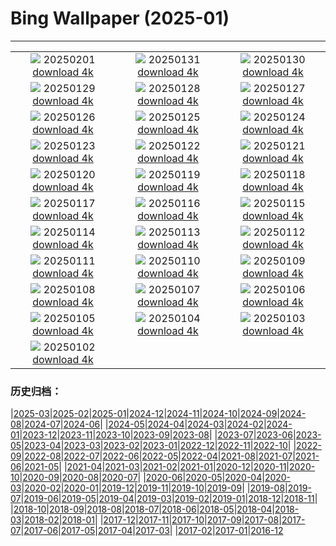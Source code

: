 # Bing Wallpaper (2025-01)
**************
| | | |
| :----: | :----: | :----: |
| ![](https://www.bing.com/th?id=OHR.PlainsZebra_EN-US9488790690_1920x1080.jpg) 20250201 [download 4k](https://www.bing.com/th?id=OHR.PlainsZebra_EN-US9488790690_UHD.jpg) | ![](https://www.bing.com/th?id=OHR.OrdesaSpain_EN-US9252424531_1920x1080.jpg) 20250131 [download 4k](https://www.bing.com/th?id=OHR.OrdesaSpain_EN-US9252424531_UHD.jpg) | ![](https://www.bing.com/th?id=OHR.LunarDragon_EN-US9011723385_1920x1080.jpg) 20250130 [download 4k](https://www.bing.com/th?id=OHR.LunarDragon_EN-US9011723385_UHD.jpg) |
| ![](https://www.bing.com/th?id=OHR.FlyingOwl_EN-US8779625388_1920x1080.jpg) 20250129 [download 4k](https://www.bing.com/th?id=OHR.FlyingOwl_EN-US8779625388_UHD.jpg) | ![](https://www.bing.com/th?id=OHR.CanyonSnow_EN-US8514636141_1920x1080.jpg) 20250128 [download 4k](https://www.bing.com/th?id=OHR.CanyonSnow_EN-US8514636141_UHD.jpg) | ![](https://www.bing.com/th?id=OHR.FrostedBeech_EN-US8264026523_1920x1080.jpg) 20250127 [download 4k](https://www.bing.com/th?id=OHR.FrostedBeech_EN-US8264026523_UHD.jpg) |
| ![](https://www.bing.com/th?id=OHR.PortoSunset_EN-US7987153816_1920x1080.jpg) 20250126 [download 4k](https://www.bing.com/th?id=OHR.PortoSunset_EN-US7987153816_UHD.jpg) | ![](https://www.bing.com/th?id=OHR.IcelandGeyser_EN-US7648999118_1920x1080.jpg) 20250125 [download 4k](https://www.bing.com/th?id=OHR.IcelandGeyser_EN-US7648999118_UHD.jpg) | ![](https://www.bing.com/th?id=OHR.DeerValley_EN-US2128104711_1920x1080.jpg) 20250124 [download 4k](https://www.bing.com/th?id=OHR.DeerValley_EN-US2128104711_UHD.jpg) |
| ![](https://www.bing.com/th?id=OHR.PetraMonastery_EN-US1834130511_1920x1080.jpg) 20250123 [download 4k](https://www.bing.com/th?id=OHR.PetraMonastery_EN-US1834130511_UHD.jpg) | ![](https://www.bing.com/th?id=OHR.DutchSquirrel_EN-US1600993769_1920x1080.jpg) 20250122 [download 4k](https://www.bing.com/th?id=OHR.DutchSquirrel_EN-US1600993769_UHD.jpg) | ![](https://www.bing.com/th?id=OHR.KingMemorial_EN-US1319830882_1920x1080.jpg) 20250121 [download 4k](https://www.bing.com/th?id=OHR.KingMemorial_EN-US1319830882_UHD.jpg) |
| ![](https://www.bing.com/th?id=OHR.NeptunesGrotto_EN-US1020342235_1920x1080.jpg) 20250120 [download 4k](https://www.bing.com/th?id=OHR.NeptunesGrotto_EN-US1020342235_UHD.jpg) | ![](https://www.bing.com/th?id=OHR.WhiteSandsNP_EN-US0745183236_1920x1080.jpg) 20250119 [download 4k](https://www.bing.com/th?id=OHR.WhiteSandsNP_EN-US0745183236_UHD.jpg) | ![](https://www.bing.com/th?id=OHR.PelicanPortrait_EN-US0510978735_1920x1080.jpg) 20250118 [download 4k](https://www.bing.com/th?id=OHR.PelicanPortrait_EN-US0510978735_UHD.jpg) |
| ![](https://www.bing.com/th?id=OHR.PinnaclesPeaks_EN-US6350520288_1920x1080.jpg) 20250117 [download 4k](https://www.bing.com/th?id=OHR.PinnaclesPeaks_EN-US6350520288_UHD.jpg) | ![](https://www.bing.com/th?id=OHR.MuseumCourt_EN-US0003531841_1920x1080.jpg) 20250116 [download 4k](https://www.bing.com/th?id=OHR.MuseumCourt_EN-US0003531841_UHD.jpg) | ![](https://www.bing.com/th?id=OHR.CadizSpain_EN-US9699586606_1920x1080.jpg) 20250115 [download 4k](https://www.bing.com/th?id=OHR.CadizSpain_EN-US9699586606_UHD.jpg) |
| ![](https://www.bing.com/th?id=OHR.CoastalWales_EN-US9397534673_1920x1080.jpg) 20250114 [download 4k](https://www.bing.com/th?id=OHR.CoastalWales_EN-US9397534673_UHD.jpg) | ![](https://www.bing.com/th?id=OHR.CrescentTail_EN-US7217745417_1920x1080.jpg) 20250113 [download 4k](https://www.bing.com/th?id=OHR.CrescentTail_EN-US7217745417_UHD.jpg) | ![](https://www.bing.com/th?id=OHR.MeknesMorocco_EN-US6991915839_1920x1080.jpg) 20250112 [download 4k](https://www.bing.com/th?id=OHR.MeknesMorocco_EN-US6991915839_UHD.jpg) |
| ![](https://www.bing.com/th?id=OHR.BubbleLake_EN-US6558545411_1920x1080.jpg) 20250111 [download 4k](https://www.bing.com/th?id=OHR.BubbleLake_EN-US6558545411_UHD.jpg) | ![](https://www.bing.com/th?id=OHR.CarterMemorial_EN-US9400973867_1920x1080.jpg) 20250110 [download 4k](https://www.bing.com/th?id=OHR.CarterMemorial_EN-US9400973867_UHD.jpg) | ![](https://www.bing.com/th?id=OHR.GreatWallStairs_EN-US0360405933_1920x1080.jpg) 20250109 [download 4k](https://www.bing.com/th?id=OHR.GreatWallStairs_EN-US0360405933_UHD.jpg) |
| ![](https://www.bing.com/th?id=OHR.BouldersNZ_EN-US0112829210_1920x1080.jpg) 20250108 [download 4k](https://www.bing.com/th?id=OHR.BouldersNZ_EN-US0112829210_UHD.jpg) | ![](https://www.bing.com/th?id=OHR.RavennaBasilica_EN-US9585765715_1920x1080.jpg) 20250107 [download 4k](https://www.bing.com/th?id=OHR.RavennaBasilica_EN-US9585765715_UHD.jpg) | ![](https://www.bing.com/th?id=OHR.PlumParakeet_EN-US9359235355_1920x1080.jpg) 20250106 [download 4k](https://www.bing.com/th?id=OHR.PlumParakeet_EN-US9359235355_UHD.jpg) |
| ![](https://www.bing.com/th?id=OHR.VietnamFalls_EN-US9133406245_1920x1080.jpg) 20250105 [download 4k](https://www.bing.com/th?id=OHR.VietnamFalls_EN-US9133406245_UHD.jpg) | ![](https://www.bing.com/th?id=OHR.TolkienOxford_EN-US6755564963_1920x1080.jpg) 20250104 [download 4k](https://www.bing.com/th?id=OHR.TolkienOxford_EN-US6755564963_UHD.jpg) | ![](https://www.bing.com/th?id=OHR.ArdezSwitzerland_EN-US8405268165_1920x1080.jpg) 20250103 [download 4k](https://www.bing.com/th?id=OHR.ArdezSwitzerland_EN-US8405268165_UHD.jpg) |
| ![](https://www.bing.com/th?id=OHR.PolarBearSwim_EN-US7610036047_1920x1080.jpg) 20250102 [download 4k](https://www.bing.com/th?id=OHR.PolarBearSwim_EN-US7610036047_UHD.jpg) |  |  |

### 历史归档：

|[2025-03](/../2025-03/2025-03.md)|[2025-02](/../2025-02/2025-02.md)|[2025-01](/2025-01.md)|[2024-12](/../2024-12/2024-12.md)|[2024-11](/../2024-11/2024-11.md)|[2024-10](/../2024-10/2024-10.md)|[2024-09](/../2024-09/2024-09.md)|[2024-08](/../2024-08/2024-08.md)|[2024-07](/../2024-07/2024-07.md)|[2024-06](/../2024-06/2024-06.md)|
|[2024-05](/../2024-05/2024-05.md)|[2024-04](/../2024-04/2024-04.md)|[2024-03](/../2024-03/2024-03.md)|[2024-02](/../2024-02/2024-02.md)|[2024-01](/../2024-01/2024-01.md)|[2023-12](/../2023-12/2023-12.md)|[2023-11](/../2023-11/2023-11.md)|[2023-10](/../2023-10/2023-10.md)|[2023-09](/../2023-09/2023-09.md)|[2023-08](/../2023-08/2023-08.md)|
|[2023-07](/../2023-07/2023-07.md)|[2023-06](/../2023-06/2023-06.md)|[2023-05](/../2023-05/2023-05.md)|[2023-04](/../2023-04/2023-04.md)|[2023-03](/../2023-03/2023-03.md)|[2023-02](/../2023-02/2023-02.md)|[2023-01](/../2023-01/2023-01.md)|[2022-12](/../2022-12/2022-12.md)|[2022-11](/../2022-11/2022-11.md)|[2022-10](/../2022-10/2022-10.md)|
|[2022-09](/../2022-09/2022-09.md)|[2022-08](/../2022-08/2022-08.md)|[2022-07](/../2022-07/2022-07.md)|[2022-06](/../2022-06/2022-06.md)|[2022-05](/../2022-05/2022-05.md)|[2022-04](/../2022-04/2022-04.md)|[2021-08](/../2021-08/2021-08.md)|[2021-07](/../2021-07/2021-07.md)|[2021-06](/../2021-06/2021-06.md)|[2021-05](/../2021-05/2021-05.md)|
|[2021-04](/../2021-04/2021-04.md)|[2021-03](/../2021-03/2021-03.md)|[2021-02](/../2021-02/2021-02.md)|[2021-01](/../2021-01/2021-01.md)|[2020-12](/../2020-12/2020-12.md)|[2020-11](/../2020-11/2020-11.md)|[2020-10](/../2020-10/2020-10.md)|[2020-09](/../2020-09/2020-09.md)|[2020-08](/../2020-08/2020-08.md)|[2020-07](/../2020-07/2020-07.md)|
|[2020-06](/../2020-06/2020-06.md)|[2020-05](/../2020-05/2020-05.md)|[2020-04](/../2020-04/2020-04.md)|[2020-03](/../2020-03/2020-03.md)|[2020-02](/../2020-02/2020-02.md)|[2020-01](/../2020-01/2020-01.md)|[2019-12](/../2019-12/2019-12.md)|[2019-11](/../2019-11/2019-11.md)|[2019-10](/../2019-10/2019-10.md)|[2019-09](/../2019-09/2019-09.md)|
|[2019-08](/../2019-08/2019-08.md)|[2019-07](/../2019-07/2019-07.md)|[2019-06](/../2019-06/2019-06.md)|[2019-05](/../2019-05/2019-05.md)|[2019-04](/../2019-04/2019-04.md)|[2019-03](/../2019-03/2019-03.md)|[2019-02](/../2019-02/2019-02.md)|[2019-01](/../2019-01/2019-01.md)|[2018-12](/../2018-12/2018-12.md)|[2018-11](/../2018-11/2018-11.md)|
|[2018-10](/../2018-10/2018-10.md)|[2018-09](/../2018-09/2018-09.md)|[2018-08](/../2018-08/2018-08.md)|[2018-07](/../2018-07/2018-07.md)|[2018-06](/../2018-06/2018-06.md)|[2018-05](/../2018-05/2018-05.md)|[2018-04](/../2018-04/2018-04.md)|[2018-03](/../2018-03/2018-03.md)|[2018-02](/../2018-02/2018-02.md)|[2018-01](/../2018-01/2018-01.md)|
|[2017-12](/../2017-12/2017-12.md)|[2017-11](/../2017-11/2017-11.md)|[2017-10](/../2017-10/2017-10.md)|[2017-09](/../2017-09/2017-09.md)|[2017-08](/../2017-08/2017-08.md)|[2017-07](/../2017-07/2017-07.md)|[2017-06](/../2017-06/2017-06.md)|[2017-05](/../2017-05/2017-05.md)|[2017-04](/../2017-04/2017-04.md)|[2017-03](/../2017-03/2017-03.md)|
|[2017-02](/../2017-02/2017-02.md)|[2017-01](/../2017-01/2017-01.md)|[2016-12](/../2016-12/2016-12.md)